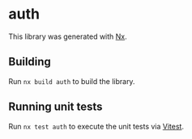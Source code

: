 # auth

This library was generated with [Nx](https://nx.dev).

## Building

Run `nx build auth` to build the library.

## Running unit tests

Run `nx test auth` to execute the unit tests via [Vitest](https://vitest.dev/).
